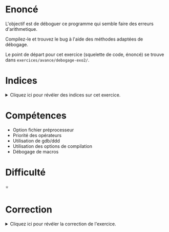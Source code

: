 # Enoncé

L'objectif est de déboguer ce programme qui semble faire des erreurs
d'arithmetique.

Compilez-le et trouvez le bug à l'aide des méthodes adaptées de
débogage.

Le point de départ pour cet exercice (squelette de code, énoncé) se
trouve dans `exercices/avance/debogage-exo2/`.

# Indices

<details>
<summary>Cliquez ici pour révéler des indices sur cet exercice.</summary>
<br>

* Regarder la documentation de l'option `-E` du compilateur
* Utiliser cette option `-E` et observez le résulat

</details>

# Compétences

* Option fichier préprocesseur
* Priorité des opérateurs
* Utilisation de gdb/ddd
* Utilisation des options de compilation
* Débogage de macros

# Difficulté

:star:
# Correction

<details>
<summary>Cliquez ici pour révéler la correction de l'exercice.</summary>
#### Corrigé du fichier Makefile

```make
# Compléter le Makefile effectuant les opérations suivantes :
# - Génération de l'exécutable : <nomexecutable>
# - <nomexecutable> : avec options de compilation standards et mode débogage pour utilisation de ddd/gdb et valgrind
# - Génération du fichier préprocesseur: <nomexecutable>_preprocesseur.txt
# - Règle clean : supprimer les fichiers .o ainsi que l'exécutable et le fichier préprocesseur générés 
CC=gcc
CFLAGS=-std=c99 -Wall -Wextra -g
LDFLAGS=
# Option -E pour géréner le fichier de sortie préprocesseur
PREFLAGS=-E
EXEC=debogage-exo2

all: $(EXEC) $(EXEC)_preprocesseur.txt

# Générer le fichier de sortie préprocesseur : <nomexecutable>_preprocesseur.txt
$(EXEC)_preprocesseur.txt: $(EXEC).c
	$(CC) -o $@ $^ $(CFLAGS) $(PREFLAGS) $(LDFLAGS)

$(EXEC): $(EXEC).c
	$(CC) -o $@ $^ $(CFLAGS) $(LDFLAGS)

.PHONY: clean
clean:
	rm -f *~ *.o $(EXEC) $(EXEC)_preprocesseur.txt

```

#### Corrigé du fichier debogage-exo2.c

```c
#include <stdio.h>

#define VAL 42
#define ZERO VAL-42

int main()
{
    int zero, la_tete_a_toto, i, j, k;
    printf("VAL=%d\n", VAL);
    printf("ZERO=%d\n", ZERO);
    zero = ZERO;					/* 0 */
    la_tete_a_toto = zero * ZERO;	/* 0 */
    i = VAL + VAL;					/* 84 */
    j = la_tete_a_toto + i;			/* 84 */
    k = zero + la_tete_a_toto + j;	/* 84 */
    printf("La, normalement, on devrait avoir 84 : %d\n", k);
    printf("Enfin, en principe ...\n");
    return 0;
}


```


# Correction debogage-exo2

Résumé : erreur d’interprétation liée aux macros.

## Warnings compilation

RAS, pas d'erreur.

_MAIS_ : lorsque vous écrivez des macros, il y a une option du compilateur à utiliser pour vérifier le résultat obtenu après l’étape de préprocesseur : option `-E` => à utiliser systématiquement dès qu'il y a des macros pour comprendre vraiment ce qui se passe.

    gcc -o debogage-exo2-preprocesseur.txt debogage-exo2.c -std=c99 -Wall -Wextra -g -E

Le fichier debogage-exo2-preprocesseur.txt généré par la commande ci-dessus contient :

```c
int main()
{
    int zero, la_tete_a_toto, i, j, k;
    printf("VAL=%d\n", 42);
    printf("ZERO=%d\n", 42 -42);
    zero = 42 -42;
    la_tete_a_toto = zero * 42 -42;  //--> priorité de l'opérateur * par rapport à -
    i = 42 + 42;
    j = la_tete_a_toto + i;
    k = zero + la_tete_a_toto + j;
    printf("La, normalement, on devrait avoir 84 : %d\n", k);
    printf("Enfin, en principe ...\n");
    return 0;
}
```

Le bug est ici lié aux priorités des opérateurs en C :

```c
la_tete_a_toto = zero * 42 -42;
```

L'opérateur `*` étant plus prioritaire que l'opérateur `-`, le code ci-dessus est équivalent à :

```c
la_tete_a_toto = (zero * 42) - 42;
```

## Valgrind

RAS, aucune erreur

## gdb/ddd 

A l'aide d'un debugger, on peut voir ligne par ligne que les résultats ne sont pas ceux attendus.
Par contre, ça n'aide pas vraiment à comprendre pourquoi ici.

    gcc debogage-exo2.c -o debogage-exo2 -std=c99 -Wall -Wextra –g
    ddd ./ debogage-exo2
	   graph display zero
	   graph display la_tete_a_toto
	   graph display i
	   graph display j
	   graph display k

![](solution-ddd.png)

## Conclusion

Le problème vient du fait que l’opérateur `*` est plus prioritaire que l’opérateur `–` (cf. table complète des priorités dans le poly, 7.4.2), c’est-à-dire que l’opération qu’il effectue est réalisée en premier. Le problème est masqué par les macros. Il est dévoilé facilement par l’option de compilation `gcc  -E` qui permet de voir le résultat des macros dans le fichier source à l’étape du préprocesseur.


</details>
